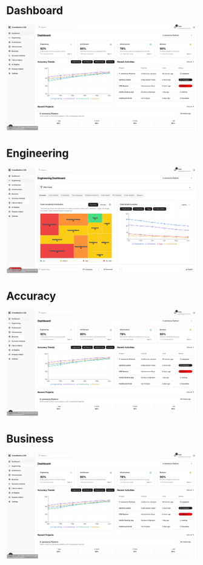 # Dashboard

![01](docs/images/c2s-hugo-01.jpg)

# Engineering

![02](docs/images/c2s-hugo-02.jpg)


# Accuracy

![03](docs/images/c2s-hugo-01.jpg)

# Business

![04](docs/images/c2s-hugo-01.jpg)
